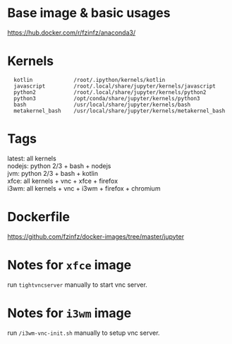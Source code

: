 # Base image & basic usages
https://hub.docker.com/r/fzinfz/anaconda3/

# Kernels
```
  kotlin             /root/.ipython/kernels/kotlin
  javascript         /root/.local/share/jupyter/kernels/javascript
  python2            /root/.local/share/jupyter/kernels/python2
  python3            /opt/conda/share/jupyter/kernels/python3
  bash               /usr/local/share/jupyter/kernels/bash
  metakernel_bash    /usr/local/share/jupyter/kernels/metakernel_bash
```

# Tags
latest:	all kernels  
nodejs:	python 2/3 + bash + nodejs  
jvm: 	python 2/3 + bash + kotlin  
xfce:	all kernels + vnc + xfce + firefox  
i3wm:	all kernels + vnc + i3wm + firefox + chromium  

# Dockerfile
https://github.com/fzinfz/docker-images/tree/master/jupyter

# Notes for `xfce` image
run `tightvncserver` manually to start vnc server.

# Notes for `i3wm` image
run `/i3wm-vnc-init.sh` manually to setup vnc server.
